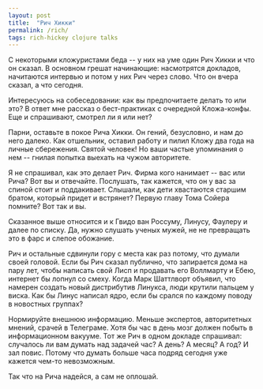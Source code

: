 ```yaml
---
layout: post
title:  "Рич Хикки"
permalink: /rich/
tags: rich-hickey clojure talks
---
```


С некоторыми кложуристами беда -- у них на уме один Рич Хикки и что он сказал. В
основном грешат начинающие: насмотрятся докладов, начитаются интервью и потом у
них Рич через слово. Что он вчера сказал, а что сегодня.

Интересуюсь на собеседовании: как вы предпочитаете делать то или это? В ответ
мне рассказ о бест-практиках с очередной Кложа-конфы. Еще и спрашивают, смотрел
ли я или нет?

Парни, оставьте в покое Рича Хикки. Он гений, безусловно, и нам до него
далеко. Как отшельник, оставил работу и пилил Кложу два года на личные
сбережения. Святой человек! Но ваши частые упоминания о нем -- гнилая попытка
выехать на чужом авторитете.

Я не спрашивал, как это делает Рич. Фирма кого нанимает -- вас или Рича? Вот вы
и отвечайте. Послушать, так кажется, что он у вас за спиной стоит и
поддакивает. Слышали, как дети хвастаются старшим братом, который придет и
встрянет? Первую главу Тома Сойера помните? Вот так и вы.

Сказанное выше относится и к Гвидо ван Россуму, Линусу, Фаулеру и далее по
списку. Да, нужно слушать ученых мужей, не не превращать это в фарс и слепое
обожание.

Рич и остальные сдвинули гору с места как раз потому, что думали своей
головой. Если бы Рич сказал публично, что запирается дома на пару лет, чтобы
написать свой Лисп и продавать его Воллмарту и Ебею, интернет бы лопнул со
смеху. Когда Марк Шаттлворт объявил, что намерен создать новый дистрибутив
Линукса, люди крутили пальцем у виска. Как бы Линус написал ядро, если бы срался
по каждому поводу в новостных группах?

Нормируйте внешнюю информацию. Меньше экспертов, авторитетных мнений, срачей в
Телеграме. Хотя бы час в день мозг должен побыть в информационном вакууме. Тот
же Рич в одном докладе спрашивал: случалось ли вам думать над задачей час? А
день? А месяц? А год? И зал повис. Потому что думать больше часа подряд сегодня
уже кажется чем-то невозможным.

Так что на Рича надейся, а сам не оплошай.
